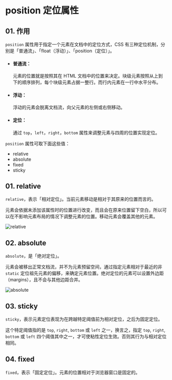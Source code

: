 # position 定位属性

## 01. 作用
`position` 属性用于指定一个元素在文档中的定位方式，CSS 有三种定位机制，分别是「普通流」、「float（浮动）」、「position（定位）」。 

- #### 普通流：
  元素的位置就是按照其在 HTML 文档中的位置来决定。块级元素按照从上到下的顺序排列，每个块级元素占据一整行。而行内元素在一行中水平分布。

- #### 浮动：
  浮动的元素会脱离文档流，向父元素的左侧或右侧移动。

- #### 定位：
  通过 `top`，`left`，`right`，`bottom` 属性来调整元素与四周的位置实现定位。

`position` 属性可取下面这些值：

- relative
- absolute
- fixed
- sticky

## 01. relative
`relative`，表示「相对定位」。当前元素移动是相对于其原来的位置而言的。

元素会依据未添加该属性时的位置进行改变，而且会在原来位置留下空白，所以可以在不影响元素布局的情况下调整元素的位置。移动元素会覆盖其他的元素。

![relative](https://img-blog.csdn.net/20141216154634968)

## 02. absolute
`absolute`，是「绝对定位」。

元素会被移出正常文档流，并不为元素预留空间，通过指定元素相对于最近的非 `static` 定位祖先元素的偏移，来确定元素位置。绝对定位的元素可以设置外边距（margins），且不会与其他边距合并。

![absolute](https://img-blog.csdn.net/20141216154642515)

## 03. sticky
`sticky`，表示元素定位表现为在跨越特定阈值前为相对定位，之后为固定定位。

这个特定阈值指的是 `top`, `right`, `bottom` 或 `left` 之一，换言之，指定 `top`, `right`, `bottom` 或 `left` 四个阈值其中之一，才可使粘性定位生效。否则其行为与相对定位相同。

## 04. fixed
`fixed`，表示「固定定位」。元素的位置相对于浏览器窗口是固定的。